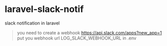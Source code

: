 # laravel-slack-notif
slack notification in laravel

> you need to create a webhook https://api.slack.com/apps?new_app=1
> put you webhook url LOG_SLACK_WEBHOOK_URL in .env
